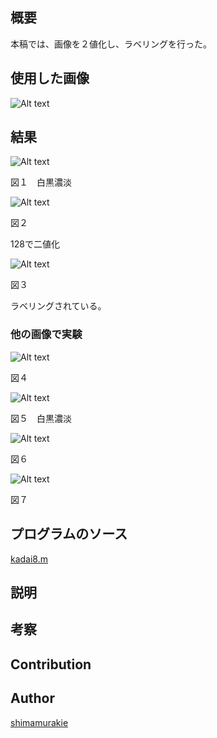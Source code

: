 

## 概要

本稿では、画像を２値化し、ラベリングを行った。

## 使用した画像

![Alt text](hashi.png "Optional title")

## 結果


![Alt text](kadai8/11.png "Optional title")

図１　白黒濃淡

![Alt text](kadai8/804.png "Optional title")

図２

128で二値化

![Alt text](kadai8/805.png "Optional title")

図３　

ラベリングされている。

### 他の画像で実験

![Alt text](nuko.png "Optional title")

図４


![Alt text](kadai8/1.png "Optional title")

図５　白黒濃淡

![Alt text](kadai8/2.png "Optional title")

図６

![Alt text](kadai8/3.png "Optional title")

図７　

## プログラムのソース

[kadai8.m](https://github.com/shimamurakie/ImageProssessing/edit/master/kadai8.m)

## 説明

## 考察



## Contribution



## Author

[shimamurakie](https://github.com/shimamurakie)

